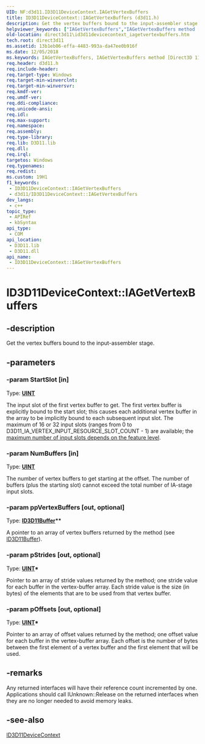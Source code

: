 ```yaml
---
UID: NF:d3d11.ID3D11DeviceContext.IAGetVertexBuffers
title: ID3D11DeviceContext::IAGetVertexBuffers (d3d11.h)
description: Get the vertex buffers bound to the input-assembler stage.
helpviewer_keywords: ["IAGetVertexBuffers","IAGetVertexBuffers method [Direct3D 11]","IAGetVertexBuffers method [Direct3D 11]","ID3D11DeviceContext interface","ID3D11DeviceContext interface [Direct3D 11]","IAGetVertexBuffers method","ID3D11DeviceContext.IAGetVertexBuffers","ID3D11DeviceContext::IAGetVertexBuffers","d3d11/ID3D11DeviceContext::IAGetVertexBuffers","direct3d11.id3d11devicecontext_iagetvertexbuffers","e62a4871-bb0d-3c8a-9fba-aa0c0dff15b6"]
old-location: direct3d11\id3d11devicecontext_iagetvertexbuffers.htm
tech.root: direct3d11
ms.assetid: 13b1eb06-effa-4483-993a-da47ee0b916f
ms.date: 12/05/2018
ms.keywords: IAGetVertexBuffers, IAGetVertexBuffers method [Direct3D 11], IAGetVertexBuffers method [Direct3D 11],ID3D11DeviceContext interface, ID3D11DeviceContext interface [Direct3D 11],IAGetVertexBuffers method, ID3D11DeviceContext.IAGetVertexBuffers, ID3D11DeviceContext::IAGetVertexBuffers, d3d11/ID3D11DeviceContext::IAGetVertexBuffers, direct3d11.id3d11devicecontext_iagetvertexbuffers, e62a4871-bb0d-3c8a-9fba-aa0c0dff15b6
req.header: d3d11.h
req.include-header: 
req.target-type: Windows
req.target-min-winverclnt: 
req.target-min-winversvr: 
req.kmdf-ver: 
req.umdf-ver: 
req.ddi-compliance: 
req.unicode-ansi: 
req.idl: 
req.max-support: 
req.namespace: 
req.assembly: 
req.type-library: 
req.lib: D3D11.lib
req.dll: 
req.irql: 
targetos: Windows
req.typenames: 
req.redist: 
ms.custom: 19H1
f1_keywords:
 - ID3D11DeviceContext::IAGetVertexBuffers
 - d3d11/ID3D11DeviceContext::IAGetVertexBuffers
dev_langs:
 - c++
topic_type:
 - APIRef
 - kbSyntax
api_type:
 - COM
api_location:
 - D3D11.lib
 - D3D11.dll
api_name:
 - ID3D11DeviceContext::IAGetVertexBuffers
---
```


# ID3D11DeviceContext::IAGetVertexBuffers


## -description

Get the vertex buffers bound to the input-assembler stage.

## -parameters

### -param StartSlot [in]

Type: <b><a href="/windows/desktop/WinProg/windows-data-types">UINT</a></b>

The input slot of the first vertex buffer to get. The first vertex buffer is explicitly bound to the start slot; this causes each additional vertex buffer in the array to be implicitly bound to each subsequent input slot. The maximum of 16 or 32 input slots (ranges from 0 to D3D11_IA_VERTEX_INPUT_RESOURCE_SLOT_COUNT - 1) are available; the <a href="/windows/desktop/direct3d11/overviews-direct3d-11-devices-downlevel-intro">maximum number of input slots depends on the feature level</a>.

### -param NumBuffers [in]

Type: <b><a href="/windows/desktop/WinProg/windows-data-types">UINT</a></b>

The number of vertex buffers to get starting at the offset. The number of buffers (plus the starting slot) cannot exceed the total number of IA-stage input slots.

### -param ppVertexBuffers [out, optional]

Type: <b><a href="/windows/desktop/api/d3d11/nn-d3d11-id3d11buffer">ID3D11Buffer</a>**</b>

A pointer to an array of vertex buffers returned by the method (see <a href="/windows/desktop/api/d3d11/nn-d3d11-id3d11buffer">ID3D11Buffer</a>).

### -param pStrides [out, optional]

Type: <b><a href="/windows/desktop/WinProg/windows-data-types">UINT</a>*</b>

Pointer to an array of stride values returned by the method; one stride value for each buffer in the vertex-buffer array. Each stride value is the size (in bytes) of the elements that are to be used from that vertex buffer.

### -param pOffsets [out, optional]

Type: <b><a href="/windows/desktop/WinProg/windows-data-types">UINT</a>*</b>

Pointer to an array of offset values returned by the method; one offset value for each buffer in the vertex-buffer array. Each offset is the number of bytes between the first element of a vertex buffer and the first element that will be used.

## -remarks

Any returned interfaces will have their reference count incremented by one. Applications should call IUnknown::Release on the returned interfaces when they are no longer needed to avoid memory leaks.

## -see-also

<a href="/windows/desktop/api/d3d11/nn-d3d11-id3d11devicecontext">ID3D11DeviceContext</a>

